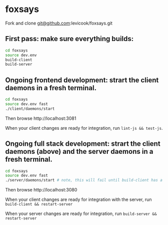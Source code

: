 foxsays
=======

Fork and clone git@github.com:levicook/foxsays.git


## First pass: make sure everything builds:

```bash
cd foxsays
source dev.env
build-client
build-server
```


## Ongoing frontend development: strart the client daemons in a fresh terminal.

```bash
cd foxsays
source dev.env fast
./client/daemons/start
```

Then browse http://localhost:3081

When your client changes are ready for integration, run `lint-js && test-js`.


## Ongoing full stack development: strart the client daemons (above) and the server daemons in a fresh terminal.
```bash
cd foxsays
source dev.env fast
./server/daemons/start # note, this will fail until build-client has a clean run
```

Then browse http://localhost:3080

When your client changes are ready for integration with the server, run `build-client && restart-server`

When your server changes are ready for integration, run `build-server && restart-server`
